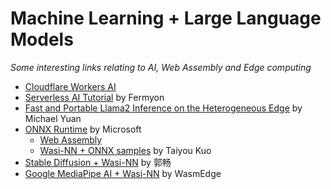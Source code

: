 # Machine Learning + Large Language Models

_Some interesting links relating to AI, Web Assembly and Edge computing_

- [Cloudflare Workers AI](https://developers.cloudflare.com/workers-ai)
- [Serverless AI Tutorial](https://developer.fermyon.com/spin/serverless-ai-tutorial?utm_medium=email&_hsmi=272985018&_hsenc=p2ANqtz-9f30MUYRX4cTwOf9FkdWH3HADDKLors7AjGq5BQJKZ_Zp_CJR_xgK0ycHx97___YY7Z9xSzOjcpd4zfEeXs0EPXGB83w&utm_content=272985018&utm_source=hs_email#serverless-ai-tutorial) by Fermyon
- [Fast and Portable Llama2 Inference on the Heterogeneous Edge](https://blog.stackademic.com/fast-and-portable-llama2-inference-on-the-heterogeneous-edge-a62508e82359) by Michael Yuan
- [ONNX Runtime](https://onnxruntime.ai/docs/) by Microsoft
    - [Web Assembly](https://onnxruntime.ai/docs/tutorials/web/)
    - [Wasi-NN + ONNX samples](https://github.com/st9540808/wasi-nn-examples/tree/master) by Taiyou Kuo
- [Stable Diffusion + Wasi-NN](https://github.com/spacemen0/Stable-Diffusion-Wasi-NN/tree/main) by 郭畅
- [Google MediaPipe AI + Wasi-NN](https://github.com/WasmEdge/mediapipe-rs) by WasmEdge
